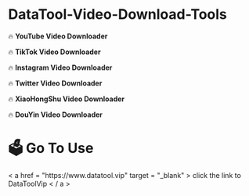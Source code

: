 <h1>DataTool-Video-Download-Tools</h1>
<p>🔥 <b>YouTube Video Downloader</b></p>
<p>🔥 <b>TikTok Video Downloader</b></p>
<p>🔥 <b>Instagram Video Downloader</b></p>
<p>🔥 <b>Twitter Video Downloader</b></p>
<p>🔥 <b>XiaoHongShu Video Downloader</b></p>
<p>🔥 <b>DouYin Video Downloader</b></p>

<h1>🗳 Go To Use </h1>
< a href = "https://www.datatool.vip" target = "_blank" > click the link to DataToolVip < / a >





